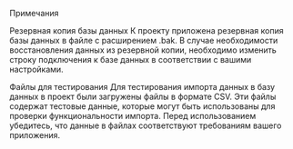 Примечания

Резервная копия базы данных
К проекту приложена резервная копия базы данных в файле с расширением .bak. В случае необходимости восстановления данных из резервной копии, необходимо изменить строку подключения к базе данных в соответствии с вашими настройками.

Файлы для тестирования
Для тестирования импорта данных в базу данных в проект были загружены файлы в формате CSV. Эти файлы содержат тестовые данные, которые могут быть использованы для проверки функциональности импорта. Перед использованием убедитесь, что данные в файлах соответствуют требованиям вашего приложения.
